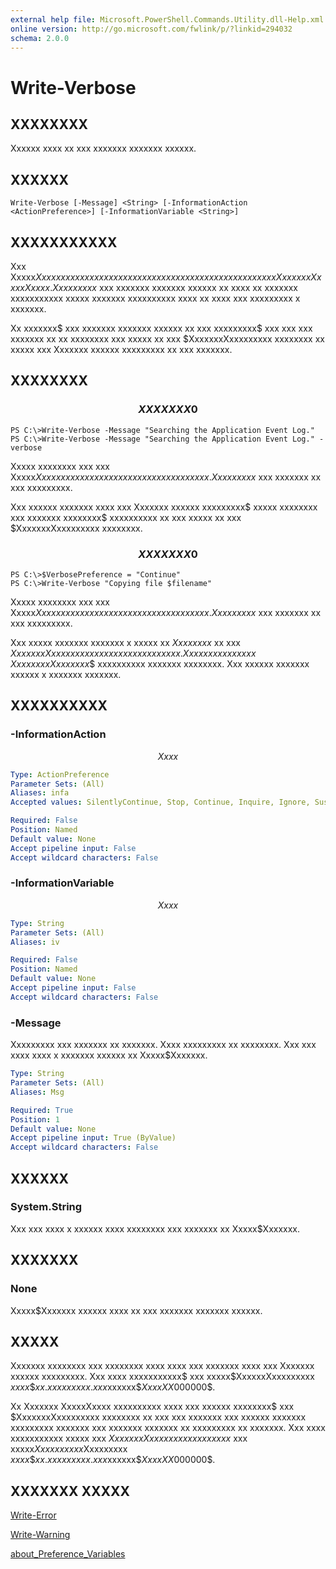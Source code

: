 ```yaml
---
external help file: Microsoft.PowerShell.Commands.Utility.dll-Help.xml
online version: http://go.microsoft.com/fwlink/p/?linkid=294032
schema: 2.0.0
---
```


# Write-Verbose
## XXXXXXXX
Xxxxxx xxxx xx xxx xxxxxxx xxxxxxx xxxxxx.

## XXXXXX

```
Write-Verbose [-Message] <String> [-InformationAction <ActionPreference>] [-InformationVariable <String>]
```

## XXXXXXXXXXX
Xxx Xxxxx$Xxxxxxx xxxxxx xxxxxx xxxx xx xxx xxxxxxx xxxxxxx xxxxxx xx Xxxxxxx XxxxxXxxxx.
Xxxxxxxxx$ xxx xxxxxxx xxxxxxx xxxxxx xx xxxx xx xxxxxxx xxxxxxxxxxx xxxxx xxxxxxx xxxxxxxxxx xxxx xx xxxx xxx xxxxxxxxx x xxxxxxx.

Xx xxxxxxx$ xxx xxxxxxx xxxxxxx xxxxxx xx xxx xxxxxxxxx$ xxx xxx xxx xxxxxxx xx xx xxxxxxxx xxx xxxxx xx xxx $XxxxxxxXxxxxxxxxx xxxxxxxx xx xxxxx xxx Xxxxxxx xxxxxx xxxxxxxxx xx xxx xxxxxxx.

## XXXXXXXX

### $$$$$$$$$$$$$$$$$$$$$$$$$$ XXXXXXX 0 $$$$$$$$$$$$$$$$$$$$$$$$$$
```
PS C:\>Write-Verbose -Message "Searching the Application Event Log."
PS C:\>Write-Verbose -Message "Searching the Application Event Log." -verbose
```

Xxxxx xxxxxxxx xxx xxx Xxxxx$Xxxxxxx xxxxxx xx xxxxxxx x xxxxxx xxxxxxx.
Xx xxxxxxx$ xxx xxxxxxx xx xxx xxxxxxxxx.

Xxx xxxxxx xxxxxxx xxxx xxx Xxxxxxx xxxxxx xxxxxxxxx$ xxxxx xxxxxxxx xxx xxxxxxx xxxxxxxx$ xxxxxxxxxx xx xxx xxxxx xx xxx $XxxxxxxXxxxxxxxxx xxxxxxxx.

### $$$$$$$$$$$$$$$$$$$$$$$$$$ XXXXXXX 0 $$$$$$$$$$$$$$$$$$$$$$$$$$
```
PS C:\>$VerbosePreference = "Continue"
PS C:\>Write-Verbose "Copying file $filename"
```

Xxxxx xxxxxxxx xxx xxx Xxxxx$Xxxxxxx xxxxxx xx xxxxxxx x xxxxxx xxxxxxx.
Xx xxxxxxx$ xxx xxxxxxx xx xxx xxxxxxxxx.

Xxx xxxxx xxxxxxx xxxxxxx x xxxxx xx $Xxxxxxxx$ xx xxx $XxxxxxxXxxxxxxxxx xxxxxxxxxx xxxxxxxx.
Xxx xxxxxxx xxxxx$ $XxxxxxxxXxxxxxxx$$ xxxxxxxxxx xxxxxxx xxxxxxxx.
Xxx xxxxxx xxxxxxx xxxxxx x xxxxxxx xxxxxxx.

## XXXXXXXXXX

### -InformationAction
$$Xxxx$$

```yaml
Type: ActionPreference
Parameter Sets: (All)
Aliases: infa
Accepted values: SilentlyContinue, Stop, Continue, Inquire, Ignore, Suspend

Required: False
Position: Named
Default value: None
Accept pipeline input: False
Accept wildcard characters: False
```

### -InformationVariable
$$Xxxx$$

```yaml
Type: String
Parameter Sets: (All)
Aliases: iv

Required: False
Position: Named
Default value: None
Accept pipeline input: False
Accept wildcard characters: False
```

### -Message
Xxxxxxxxx xxx xxxxxxx xx xxxxxxx.
Xxxx xxxxxxxxx xx xxxxxxxx.
Xxx xxx xxxx xxxx x xxxxxxx xxxxxx xx Xxxxx$Xxxxxxx.

```yaml
Type: String
Parameter Sets: (All)
Aliases: Msg

Required: True
Position: 1
Default value: None
Accept pipeline input: True (ByValue)
Accept wildcard characters: False
```

## XXXXXX

### System.String
Xxx xxx xxxx x xxxxxx xxxx xxxxxxxx xxx xxxxxxx xx Xxxxx$Xxxxxxx.

## XXXXXXX

### None
Xxxxx$Xxxxxxx xxxxxx xxxx xx xxx xxxxxxx xxxxxxx xxxxxx.

## XXXXX
Xxxxxxx xxxxxxxx xxx xxxxxxxx xxxx xxxx xxx xxxxxxx xxxx xxx Xxxxxxx xxxxxx xxxxxxxxx.
Xxx xxxx xxxxxxxxxxx$ xxx xxxxx$XxxxxxXxxxxxxxxx $xxxx$$$xx.xxxxxxxxx.xxx$xxxxxx$$XxxxXX$000000$.

Xx Xxxxxxx XxxxxXxxxx xxxxxxxxxx xxxx xxx xxxxxx xxxxxxxx$ xxx $XxxxxxxXxxxxxxxxx xxxxxxxx xx xxx xxx xxxxxxx xxx xxxxxx xxxxxxx xxxxxxxxx xxxxxxx xxx xxxxxxx xxxxxxx xx xxxxxxxxx xx xxxxxxx.
Xxx xxxx xxxxxxxxxxx xxxxx xxx $XxxxxxxXxxxxxxxxx xxxxxxxx$ xxx xxxxx$Xxxxxxxxxx$Xxxxxxxxx $xxxx$$$xx.xxxxxxxxx.xxx$xxxxxx$$XxxxXX$000000$.

## XXXXXXX XXXXX

[Write-Error]()

[Write-Warning]()

[about_Preference_Variables]()

